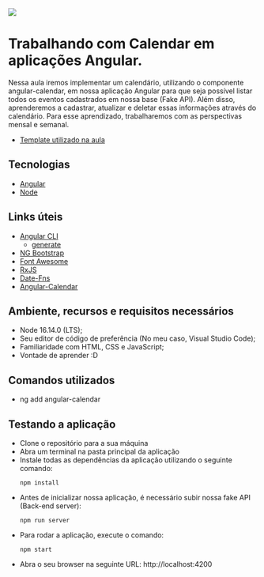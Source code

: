 <img src="https://storage.googleapis.com/golden-wind/experts-club/capa-github.svg" />

# Trabalhando com Calendar em aplicações Angular.

Nessa aula iremos implementar um calendário, utilizando o componente angular-calendar, em nossa aplicação Angular para que seja possível listar todos os eventos cadastrados em nossa base (Fake API). Além disso, aprenderemos a  cadastrar, atualizar e deletar essas informações através do calendário. Para esse aprendizado, trabalharemos com as perspectivas mensal e semanal.

- [Template utilizado na aula](https://github.com/rocketseat-experts-club/angular-calendar-2022-02-25/tree/template)

## Tecnologias

- [Angular](https://angular.io/)
- [Node](https://nodejs.org/en/)

## Links úteis

- [Angular CLI](https://angular.io/cli)
    - [generate](https://angular.io/cli/generate)
- [NG Bootstrap](https://ng-bootstrap.github.io/#/home)
- [Font Awesome](https://fontawesome.com)
- [RxJS](https://rxjs.dev/guide/operators#creation-operators)
- [Date-Fns](https://date-fns.org/)
- [Angular-Calendar](https://mattlewis92.github.io/angular-calendar/docs/)

## Ambiente, recursos e requisitos necessários

- Node 16.14.0 (LTS);
- Seu editor de código de preferência (No meu caso, Visual Studio Code);
- Familiaridade com HTML, CSS e JavaScript;
- Vontade de aprender :D

## Comandos utilizados
- ng add angular-calendar

## Testando a aplicação
- Clone o repositório para a sua máquina
- Abra um terminal na pasta principal da aplicação
- Instale todas as dependências da aplicação utilizando o seguinte comando:
    ```
    npm install
    ```
- Antes de inicializar nossa aplicação, é necessário subir nossa fake API (Back-end server):
    ```
    npm run server
    ```
- Para rodar a aplicação, execute o comando:
    ```
    npm start
    ```
- Abra o seu browser na seguinte URL: http://localhost:4200
